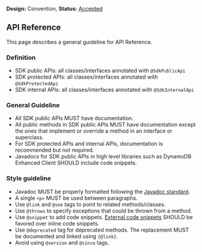 **Design:** Convention, **Status:** [Accepted](README.md)

## API Reference

This page describes a general guideline for API Reference.

### Definition
- SDK public APIs: all classes/interfaces annotated with `@SdkPublicApi`
- SDK protected APIs: all classes/interfaces annotated with `@SdkProtectedApi`
- SDK internal APIs: all classes/interfaces annotated with `@SdkInternalApi`

### General Guideline

- All SDK public APIs MUST have documentation.
- All public methods in SDK public APIs MUST have documentation except the ones that implement or override a method in an interface or superclass.
- For SDK protected APIs and internal APIs, documentation is recommended but not required.
- Javadocs for SDK public APIs in high level libraries such as DynamoDB Enhanced Client SHOULD include code snippets.

### Style guideline

- Javadoc MUST be properly formatted following the [Javadoc standard](https://www.oracle.com/technical-resources/articles/java/javadoc-tool.html).
- A single `<p>` MUST be used between paragraphs.
- Use `@link` and `@see` tags to point to related methods/classes.
- Use `@throws` to specify exceptions that could be thrown from a method.
- Use `@snippet` to add code snippets. [External code snippets](https://docs.oracle.com/en/java/javase/18/code-snippet/index.html#external-snippets) SHOULD be favored over inline code snippets.
- Use `@deprecated` tag for deprecated methods. The replacement MUST be documented and linked using `{@link}`.
- Avoid using `@version` and `@since` tags.

